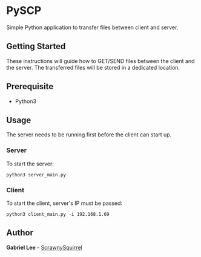 # PySCP
Simple Python application to transfer files between client and server.

## Getting Started
These instructions will guide how to GET/SEND files between the client and the server. The transferred files will be stored in a dedicated location.

## Prerequisite
* Python3

## Usage
The server needs to be running first before the client can start up.

### Server
To start the server:
```
python3 server_main.py
```
### Client
To start the client, server's IP must be passed:
```
python3 client_main.py -i 192.168.1.69
```

## Author

**Gabriel Lee** - [ScrawnySquirrel](https://github.com/ScrawnySquirrel)
